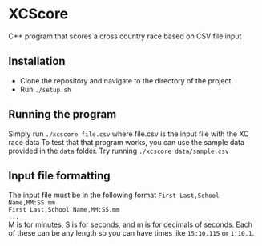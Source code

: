 # XCScore
C++ program that scores a cross country race based on CSV file input

## Installation
- Clone the repository and navigate to the directory of the project.
- Run `./setup.sh`

## Running the program
Simply run `./xcscore file.csv` where file.csv is the input file with the XC race data
To test that that program works, you can use the sample data provided in the `data` folder. Try running `./xcscore data/sample.csv`

## Input file formatting
The input file must be in the following format
`First Last,School Name,MM:SS.mm`<br />
`First Last,School Name,MM:SS.mm`<br />
`...`<br />
M is for minutes, S is for seconds, and m is for decimals of seconds. Each of these can be any length so you can have times like `15:30.115` or `1:10.1`.
